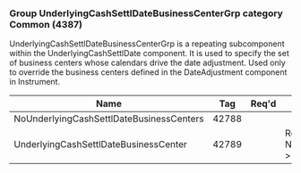 ### Group UnderlyingCashSettlDateBusinessCenterGrp category Common (4387)

UnderlyingCashSettlDateBusinessCenterGrp is a repeating subcomponent within the UnderlyingCashSettlDate component. It is used to specify the set of business centers whose calendars drive the date adjustment. Used only to override the business centers defined in the DateAdjustment component in Instrument.

| Name                                     | Tag   | Req'd | Documentation                                                    |
|------------------------------------------|-------|----------|------------------------------------------------------------------|
| NoUnderlyingCashSettlDateBusinessCenters | 42788 |       |                                                                  |
| UnderlyingCashSettlDateBusinessCenter    | 42789 |       | Required if NoUnderlyingCashSettlDateBusinessCenters(42788) > 0. |

